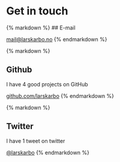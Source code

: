 # Get in touch


<div class="grid">
<div class="third">
{% markdown %}
## E-mail


[mail@larskarbo.no](mailto:mail@larskarbo.no)
{% endmarkdown %}
</div>
<div class="third">
{% markdown %}

## Github

I have 4 good projects on GitHub

[github.com/larskarbo](https://github.com/larskarbo)
{% endmarkdown %}
</div>
<div class="third">
{% markdown %}

## Twitter

I have 1 tweet on twitter

[@larskarbo](https://twitter.com/larskarbo)
{% endmarkdown %}
</div>
</div>